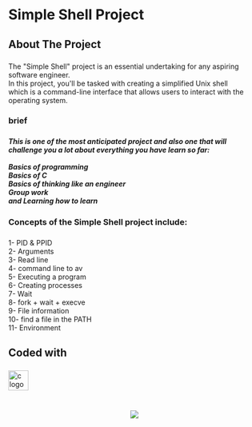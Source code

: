 <h1 align="left">Simple Shell Project</h1>

###

<p align="left"></p>

###

<h2 align="left">About The Project</h2>

###

<p align="left">The "Simple Shell" project is an essential undertaking for any aspiring software engineer. <br>In this project, you'll be tasked with creating a simplified Unix shell<br>which is a command-line interface that allows users to interact with the operating system.</p>

###

<h3 align="left">brief</h3>

###

<h5 align="left">This is one of the most anticipated project and also one that will challenge you a lot about everything you have learn so far:<br><br>Basics of programming<br>Basics of C<br>Basics of thinking like an engineer<br>Group work<br>and Learning how to learn</h5>

###

<h3 align="left">Concepts of the Simple Shell project include:</h3>

###

<p align="left">1- PID & PPID<br>2- Arguments<br>3- Read line<br>4- command line to av<br>5- Executing a program<br>6- Creating processes<br>7- Wait<br>8- fork + wait + execve<br>9- File information<br>10- find a file in the PATH<br>11- Environment</p>

###

<h2 align="left">Coded with</h2>

###

<div align="left">
  <img src="https://cdn.jsdelivr.net/gh/devicons/devicon/icons/c/c-original.svg" height="40" alt="c logo"  />
</div>

###

<br clear="both">

<div align="center">
  <img height="-15" src="https://im5.ezgif.com/tmp/ezgif-5-33ac4ce557.gif"  />
</div>

###
